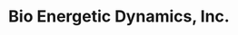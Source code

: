 ---
title: "Bio Energetic Dynamics, Inc."
url: /port-orange/bio-energetic-dynamics-inc/
shop: massage
---